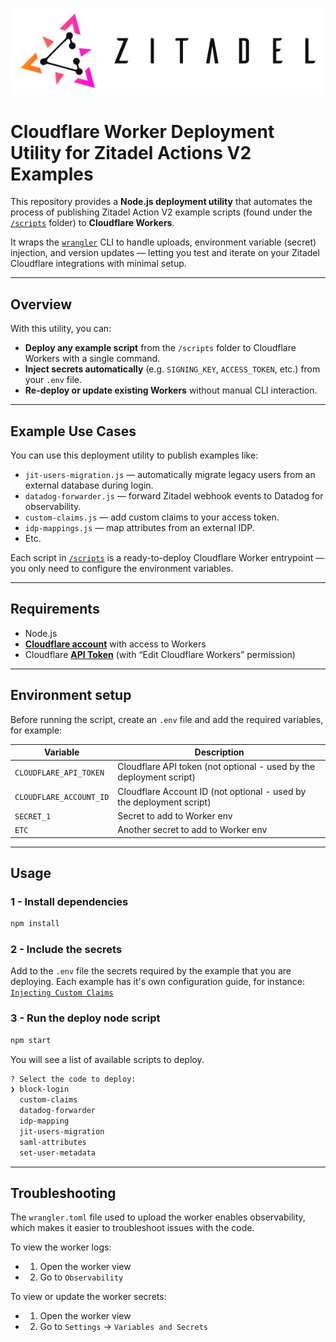 <p align="center">
    <img src="../assets/logo.png" alt="Zitadel Logo" max-height="200px" width="auto" />
</p>

# Cloudflare Worker Deployment Utility for **Zitadel Actions V2 Examples**

This repository provides a **Node.js deployment utility** that automates the process of publishing Zitadel Action V2 example scripts (found under the [`/scripts`](/actions-v2-cloudflare-workers/scripts/) folder) to **Cloudflare Workers**.  

It wraps the [`wrangler`](https://developers.cloudflare.com/workers/wrangler/) CLI to handle uploads, environment variable (secret) injection, and version updates — letting you test and iterate on your Zitadel Cloudflare integrations with minimal setup.

---

## Overview

With this utility, you can:

- **Deploy any example script** from the `/scripts` folder to Cloudflare Workers with a single command.  
- **Inject secrets automatically** (e.g. `SIGNING_KEY`, `ACCESS_TOKEN`, etc.) from your `.env` file.  
- **Re-deploy or update existing Workers** without manual CLI interaction.  

---

## Example Use Cases

You can use this deployment utility to publish examples like:

- `jit-users-migration.js` — automatically migrate legacy users from an external database during login.  
- `datadog-forwarder.js` — forward Zitadel webhook events to Datadog for observability.  
- `custom-claims.js` — add custom claims to your access token.
- `idp-mappings.js` — map attributes from an external IDP.
- Etc.

Each script in [`/scripts`](/actions-v2-cloudflare-workers/scripts/) is a ready-to-deploy Cloudflare Worker entrypoint — you only need to configure the environment variables.

---

## Requirements

- Node.js
- [**Cloudflare account**](https://www.cloudflare.com/) with access to Workers
- Cloudflare [**API Token**](https://developers.cloudflare.com/fundamentals/api/get-started/create-token/) (with “Edit Cloudflare Workers” permission)

---

## Environment setup

Before running the script, create an `.env` file and add the required variables, for example:

| Variable | Description |
|-----------|--------------|
| `CLOUDFLARE_API_TOKEN` | Cloudflare API token (not optional - used by the deployment script) |
| `CLOUDFLARE_ACCOUNT_ID` | Cloudflare Account ID (not optional - used by the deployment script) |
| `SECRET_1` | Secret to add to Worker env |
| `ETC` | Another secret to add to Worker env |

---

## Usage

### 1 - Install dependencies
```bash
npm install
```

### 2 - Include the secrets
Add to the `.env` file the secrets required by the example that you are deploying. Each example has it's own configuration guide, for instance: [`Injecting Custom Claims`](/actions-v2-cloudflare-workers/CUSTOM-CLAIMS.md#environment-variables)

### 3 - Run the deploy node script
```bash
npm start
```

You will see a list of available scripts to deploy.

```bash
? Select the code to deploy:
❯ block-login
  custom-claims
  datadog-forwarder
  idp-mapping
  jit-users-migration
  saml-attributes
  set-user-metadata
```

---

## Troubleshooting
The `wrangler.toml` file used to upload the worker enables observability, which makes it easier to troubleshoot issues with the code. 

To view the worker logs:
- 1. Open the worker view
- 2. Go to `Observability`

To view or update the worker secrets:
- 1. Open the worker view
- 2. Go to `Settings` → `Variables and Secrets`



